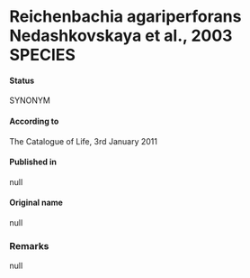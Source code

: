 Reichenbachia agariperforans Nedashkovskaya et al., 2003 SPECIES
=======

#### Status
SYNONYM

#### According to
The Catalogue of Life, 3rd January 2011

#### Published in
null

#### Original name
null

### Remarks
null